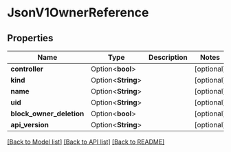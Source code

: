 # JsonV1OwnerReference

## Properties

Name | Type | Description | Notes
------------ | ------------- | ------------- | -------------
**controller** | Option<**bool**> |  | [optional]
**kind** | Option<**String**> |  | [optional]
**name** | Option<**String**> |  | [optional]
**uid** | Option<**String**> |  | [optional]
**block_owner_deletion** | Option<**bool**> |  | [optional]
**api_version** | Option<**String**> |  | [optional]

[[Back to Model list]](../README.md#documentation-for-models) [[Back to API list]](../README.md#documentation-for-api-endpoints) [[Back to README]](../README.md)


